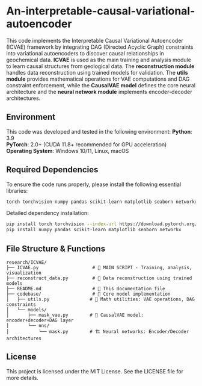 # An-interpretable-causal-variational-autoencoder
This code implements the Interpretable Causal Variational Autoencoder (ICVAE) framework by integrating DAG (Directed Acyclic Graph) constraints into variational autoencoders to discover causal relationships in geochemical data. **ICVAE** is used as the main training and analysis module to learn causal structures from geological data. The **reconstruction module** handles data reconstruction using trained models for validation. The **utils module** provides mathematical operations for VAE computations and DAG constraint enforcement, while the **CausalVAE model** defines the core neural architecture and the **neural network module** implements encoder-decoder architectures.

## Environment
This code was developed and tested in the following environment:
**Python**: 3.9  
**PyTorch**: 2.0+ (CUDA 11.8+ recommended for GPU acceleration)  
**Operating System**: Windows 10/11, Linux, macOS

## Required Dependencies
To ensure the code runs properly, please install the following essential libraries:
```bash
torch torchvision numpy pandas scikit-learn matplotlib seaborn networkx argparse logging
```
Detailed dependency installation:
```bash
pip install torch torchvision --index-url https://download.pytorch.org/whl/cu118
pip install numpy pandas scikit-learn matplotlib seaborn networkx
```

## File Structure & Functions
```
research/ICVAE/
├── ICVAE.py                    # 🚀 MAIN SCRIPT - Training, analysis, visualization
├── reconstruct_data.py         # 🔄 Data reconstruction using trained models  
├── README.md                   # 📖 This documentation file
├── codebase/                   # 🧠 Core model implementation
│   ├── utils.py               # 🔧 Math utilities: VAE operations, DAG constraints
│   └── models/
│       ├── mask_vae.py        # 🎯 CausalVAE model: encoder+decoder+DAG layer
│       └── nns/
│           └── mask.py        # 🏗️ Neural networks: Encoder/Decoder architectures
```
        
## License
This project is licensed under the MIT License. See the LICENSE file for more details.

